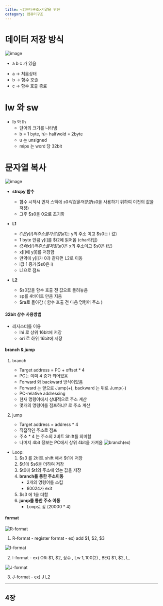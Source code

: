 ```yaml
---
title: <컴퓨터구조>기말을 위한
category: 컴퓨터구조
---
```


# 데이터 저장 방식

![image](https://user-images.githubusercontent.com/51310308/236684853-d6d665de-06d5-42e3-8f34-aaa0c071c166.png)

* a b c 가 있음
- a -> 처음상태
- b -> 함수 호출
- c -> 함수 호출 종료

# lw 와 sw

- lb 와 lh
    - 단어의 크기를 나타냄
    - b = 1 byte, h는 halfwold = 2byte
    - u 는 unsigned
    - mips 는 word 당 32bit


# 문자열 복사

![image](https://user-images.githubusercontent.com/51310308/236685085-e4ee6297-7188-4121-9edc-ad5600d268df.png)

- **strcpy 함수**
    - 함수 시작시 먼저 스택에 $s0 의 값을 저장함 ($s0을 사용하기 위하여 이전의 값을 저장)
    - 그후 $s0을 0으로 초기화 

- **L1**
    - $t1 은 y[i]의 주소를 가르킴 ($a1는 y의 주소 이고 $s0는 i 값)
    - 1 byte 만큼 y[i]를 $t2에 읽어옴 (char타입)
    - $t3 에 x[i]의 주소를 저장($a0은 x의 주소이고 $s0은 i값)
    - x[i]에 y[i]를 저장함
    - 만약에 y[i]가 0과 같다면 L2로 이동
    - i값 1 증가($s0은 i)
    - L1으로 점프

- **L2**
    - $s0값을 함수 호출 전 값으로 돌려놓음
    - sp를 4바이트 만큼 지움
    - $ra로 돌아감 ( 함수 호출 전 다음 명령어 주소 )


#### 32bit 상수 사용방법
- 레지스터를 이용
  - lhi 로 상위 16bit에 저장
  - ori 로 하위 16bit에 저장

#### branch & jump
1. branch
   - Target address = PC + offset * 4
   - PC는 이미 4 증가 되어있음
    - Forward 와 backward 방식이있음
    - Forward 는 앞으로 Jump(+), backward 는 뒤로 Jump(-)
    - PC-relative addressing
    - 현재 명령어에서 상대적으로 주소 계산
    - 몇개의 명령어를 점프하냐? 로 주소 계산

2. jump
    - Target address = address * 4
    - 직접적인 주소로 점프
    - 주소 * 4 는 주소의 2비트 Shift를 의미함
    - 나머지 4bit 정보는 PC에서 상위 4bit을 가져옴
![branch(ex)](https://user-images.githubusercontent.com/51310308/236839897-1527565c-cd81-4ab6-b2ce-c8597f395a37.jpg)

- Loop:
  1. $s3 를 2비트 shift 해서 $t1에 저장
  2. $t1에 $s6을 더하여 저장
  3. $t0에 $t1의 주소에 있는 값을 저장
  4. **branch를 통한 주소이동**
     - 2개의 명령어를 스킵
     - 80024가 exit
  5. $s3 에 1을 더함
  6. **jump를 통한 주소 이동**
     - Loop로 감 (20000 * 4)
  
#### format

   ![R-format](https://user-images.githubusercontent.com/51310308/236839869-ffa5628c-88dc-447c-89f5-2eb0e0b7dc2e.jpg)
1. R-format
		- register format
		- ex) add $1, $2, $3

![I-format](https://user-images.githubusercontent.com/51310308/236839836-58e9f676-0702-4cc3-a320-526ae1b066c7.jpg)

2. I-format
		- ex) ORi $1, $2, 상수 , Lw $1, 100($2) , BEQ $1, $2, L, 


  ![J-format](https://user-images.githubusercontent.com/51310308/236839813-68058c99-2462-4576-9910-a0dc4e746cb0.jpg)

3. J-format
		- ex) J L2
 


***
## 4장

#### 